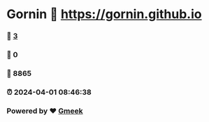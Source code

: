 # Gornin :link: https://gornin.github.io 
### :page_facing_up: [3](https://gornin.github.io/tag.html) 
### :speech_balloon: 0 
### :hibiscus: 8865 
### :alarm_clock: 2024-04-01 08:46:38 
### Powered by :heart: [Gmeek](https://github.com/Meekdai/Gmeek)
